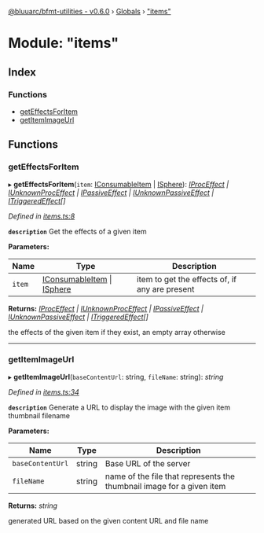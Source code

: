 [@bluuarc/bfmt-utilities - v0.6.0](../README.md) › [Globals](../globals.md) › ["items"](_items_.md)

# Module: "items"

## Index

### Functions

* [getEffectsForItem](_items_.md#geteffectsforitem)
* [getItemImageUrl](_items_.md#getitemimageurl)

## Functions

###  getEffectsForItem

▸ **getEffectsForItem**(`item`: [IConsumableItem](../interfaces/_datamine_types_.iconsumableitem.md) | [ISphere](../interfaces/_datamine_types_.isphere.md)): *[IProcEffect](../interfaces/_datamine_types_.iproceffect.md) | [IUnknownProcEffect](../interfaces/_datamine_types_.iunknownproceffect.md) | [IPassiveEffect](../interfaces/_datamine_types_.ipassiveeffect.md) | [IUnknownPassiveEffect](../interfaces/_datamine_types_.iunknownpassiveeffect.md) | [ITriggeredEffect](../interfaces/_datamine_types_.itriggeredeffect.md)[]*

*Defined in [items.ts:8](https://github.com/BluuArc/bfmt-utilities/blob/master/src/items.ts#L8)*

**`description`** Get the effects of a given item

**Parameters:**

Name | Type | Description |
------ | ------ | ------ |
`item` | [IConsumableItem](../interfaces/_datamine_types_.iconsumableitem.md) &#124; [ISphere](../interfaces/_datamine_types_.isphere.md) | item to get the effects of, if any are present |

**Returns:** *[IProcEffect](../interfaces/_datamine_types_.iproceffect.md) | [IUnknownProcEffect](../interfaces/_datamine_types_.iunknownproceffect.md) | [IPassiveEffect](../interfaces/_datamine_types_.ipassiveeffect.md) | [IUnknownPassiveEffect](../interfaces/_datamine_types_.iunknownpassiveeffect.md) | [ITriggeredEffect](../interfaces/_datamine_types_.itriggeredeffect.md)[]*

the effects of the given item if they exist, an empty array otherwise

___

###  getItemImageUrl

▸ **getItemImageUrl**(`baseContentUrl`: string, `fileName`: string): *string*

*Defined in [items.ts:34](https://github.com/BluuArc/bfmt-utilities/blob/master/src/items.ts#L34)*

**`description`** Generate a URL to display the image with the given item thumbnail filename

**Parameters:**

Name | Type | Description |
------ | ------ | ------ |
`baseContentUrl` | string | Base URL of the server |
`fileName` | string | name of the file that represents the thumbnail image for a given item |

**Returns:** *string*

generated URL based on the given content URL and file name

